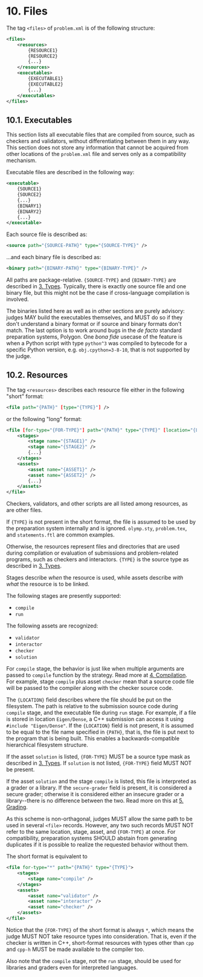 # 10. Files

The tag `<files>` of `problem.xml` is of the following structure:

```xml
<files>
    <resources>
        {RESOURCE1}
        {RESOURCE2}
        {...}
    </resources>
    <executables>
        {EXECUTABLE1}
        {EXECUTABLE2}
        {...}
    </executables>
</files>
```


## 10.1. Executables

This section lists all executable files that are compiled from source, such as checkers and validators, without differentiating between them in any way. This section does not store any information that cannot be acquired from other locations of the `problem.xml` file and serves only as a compatibility mechanism.

Executable files are described in the following way:

```xml
<executable>
    {SOURCE1}
    {SOURCE2}
    {...}
    {BINARY1}
    {BINARY2}
    {...}
</executable>
```

Each source file is described as:

```xml
<source path="{SOURCE-PATH}" type="{SOURCE-TYPE}" />
```

...and each binary file is described as:

```xml
<binary path="{BINARY-PATH}" type="{BINARY-TYPE}" />
```

All paths are package-relative. `{SOURCE-TYPE}` and `{BINARY-TYPE}` are described in [3. Types](03-types.md). Typically, there is exactly one source file and one binary file, but this might not be the case if cross-language compilation is involved.

The binaries listed here as well as in other sections are purely advisory: judges MAY build the executables themselves, and MUST do so if they don't understand a binary format or if source and binary formats don't match. The last option is to work around bugs in the *de facto* standard preparation systems, Polygon. One *bona fide* usecase of the feature is when a Python script with type `python^3` was compiled to bytecode for a specific Python version, e.g. `obj.cpython=3-8-10`, that is not supported by the judge.


## 10.2. Resources

The tag `<resources>` describes each resource file either in the following "short" format:

```xml
<file path="{PATH}" [type="{TYPE}"] />
```

or the following "long" format:

```xml
<file [for-type="{FOR-TYPE}"] path="{PATH}" type="{TYPE}" [location="{LOCATION}"] [secure-grader="true"]>
    <stages>
        <stage name="{STAGE1}" />
        <stage name="{STAGE2}" />
        {...}
    </stages>
    <assets>
        <asset name="{ASSET1}" />
        <asset name="{ASSET2}" />
        {...}
    </assets>
</file>
```

Checkers, validators, and other scripts are all listed among resources, as are other files.

If `{TYPE}` is not present in the short format, the file is assumed to be used by the preparation system internally and is ignored. `olymp.sty`, `problem.tex`, and `statements.ftl` are common examples.

Otherwise, the resources represent files and directories that are used during compilation or evaluation of submissions and problem-related programs, such as checkers and interactors. `{TYPE}` is the source type as described in [3. Types](03-types.md).

Stages describe *when* the resource is used, while assets describe *with what* the resource is to be linked.

The following stages are presently supported:

- `compile`
- `run`

The following assets are recognized:

- `validator`
- `interactor`
- `checker`
- `solution`

For `compile` stage, the behavior is just like when multiple arguments are passed to `compile` function by the strategy. Read more at [4. Compilation](04-compilation.md). For example, stage `compile` plus asset `checker` mean that a source code file will be passed to the compiler along with the checker source code.

The `{LOCATION}` field describes where the file should be put on the filesystem. The path is relative to the submission source code during `compile` stage, and the executable file during `run` stage. For example, if a file is stored in location `Eigen/Dense`, a C++ submission can access it using `#include "Eigen/Dense"`. If the `{LOCATION}` field is not present, it is assumed to be equal to the file name specified in `{PATH}`, that is, the file is put next to the program that is being built. This enables a backwards-compatible hierarchical filesystem structure.

If the asset `solution` is listed, `{FOR-TYPE}` MUST be a source type mask as described in [3. Types](03-types.md). If `solution` is not listed, `{FOR-TYPE}` field MUST NOT be present.

If the asset `solution` and the stage `compile` is listed, this file is interpreted as a grader or a library. If the `secure-grader` field is present, it is considered a secure grader; otherwise it is considered either an insecure grader or a library--there is no difference between the two. Read more on this at [5. Grading](05-grading.md).

As this scheme is non-orthagonal, judges MUST allow the same path to be used in several `<file>` records. However, any two such records MUST NOT refer to the same location, stage, asset, and `{FOR-TYPE}` at once. For compatibility, preparation systems SHOULD abstain from generating duplicates if it is possible to realize the requested behavior without them.

The short format is equivalent to

```xml
<file for-type="*" path="{PATH}" type="{TYPE}">
    <stages>
        <stage name="compile" />
    </stages>
    <assets>
        <asset name="validator" />
        <asset name="interactor" />
        <asset name="checker" />
    </assets>
</file>
```

Notice that the `{FOR-TYPE}` of the short format is always `*`, which means the judge MUST NOT take resource types into consideration. That is, even if the checker is written in C++, short-format resources with types other than `cpp` and `cpp-h` MUST be made available to the compiler too.

Also note that the `compile` stage, not the `run` stage, should be used for libraries and graders even for interpreted languages.
